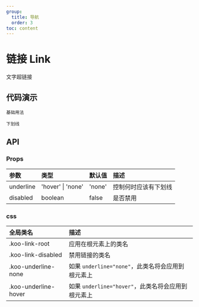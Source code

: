 ```yaml
---
group:
  title: 导航
  order: 3
toc: content
---
```


# 链接 Link

文字超链接

## 代码演示

<code src="./demo/basicUsage.tsx">基础用法</code>

<code src="./demo/Underline.tsx">下划线</code>

## API

### Props

| 参数      | 类型              | 默认值 | 描述                 |
| :-------- | :---------------- | :----- | :------------------- |
| underline | 'hover' \| 'none' | 'none' | 控制何时应该有下划线 |
| disabled  | boolean           | false  | 是否禁用             |

### css

| 全局类名             | 描述                                               |
| :------------------- | :------------------------------------------------- |
| .koo-link-root       | 应用在根元素上的类名                               |
| .koo-link-disabled   | 禁用链接的类名                                     |
| .koo-underline-none  | 如果 `underline="none"`，此类名将会应用到根元素上  |
| .koo-underline-hover | 如果 `underline="hover"`，此类名将会应用到根元素上 |
